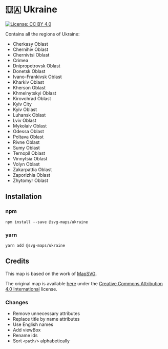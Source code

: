 # 🇺🇦 Ukraine

[![License: CC BY 4.0](https://img.shields.io/badge/License-CC%20BY%204.0-blue.svg)](https://creativecommons.org/licenses/by/4.0/)

Contains all the regions of Ukraine:
* Cherkasy Oblast
* Chernihiv Oblast
* Chernivtsi Oblast
* Crimea
* Dnipropetrovsk Oblast
* Donetsk Oblast
* Ivano-Frankivsk Oblast
* Kharkiv Oblast
* Kherson Oblast
* Khmelnytskyi Oblast
* Kirovohrad Oblast
* Kyiv City
* Kyiv Oblast
* Luhansk Oblast
* Lviv Oblast
* Mykolaiv Oblast
* Odessa Oblast
* Poltava Oblast
* Rivne Oblast
* Sumy Oblast
* Ternopil Oblast
* Vinnytsia Oblast
* Volyn Oblast
* Zakarpattia Oblast
* Zaporizhia Oblast
* Zhytomyr Oblast

## Installation

### npm

`npm install --save @svg-maps/ukraine`

### yarn

`yarn add @svg-maps/ukraine`

## Credits

This map is based on the work of [MapSVG](https://mapsvg.com).

The original map is available [here](https://mapsvg.com/maps/ukraine) under the [Creative Commons Attribution 4.0 International](https://creativecommons.org/licenses/by/4.0/) license.

### Changes

* Remove unnecessary attributes
* Replace title by name attributes
* Use English names
* Add viewBox
* Rename ids
* Sort `<path/>` alphabetically
